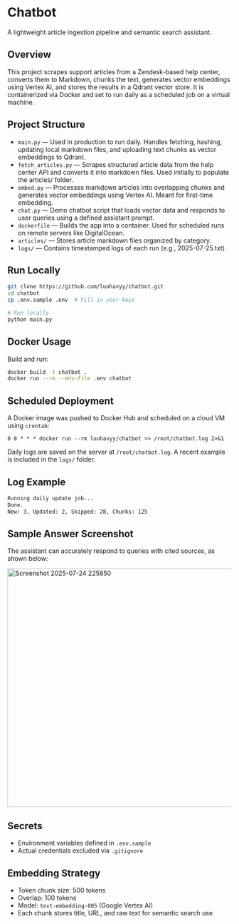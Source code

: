 # Chatbot

A lightweight article ingestion pipeline and semantic search assistant.

## Overview

This project scrapes support articles from a Zendesk-based help center, converts them to Markdown, chunks the text, generates vector embeddings using Vertex AI, and stores the results in a Qdrant vector store. It is containerized via Docker and set to run daily as a scheduled job on a virtual machine.

## Project Structure

* `main.py` — Used in production to run daily. Handles fetching, hashing, updating local markdown files, and uploading text chunks as vector embeddings to Qdrant.
* `fetch_articles.py` — Scrapes structured article data from the help center API and converts it into markdown files. Used initially to populate the articles/ folder.
* `embed.py` — Processes markdown articles into overlapping chunks and generates vector embeddings using Vertex AI. Meant for first-time embedding.
* `chat.py` — Demo chatbot script that loads vector data and responds to user queries using a defined assistant prompt.
* `dockerfile` — Builds the app into a container. Used for scheduled runs on remote servers like DigitalOcean.
* `articles/` — Stores article markdown files organized by category.
* `logs/` — Contains timestamped logs of each run (e.g., 2025-07-25.txt).


## Run Locally

```bash
git clone https://github.com/luuhavyy/chatbot.git
cd chatbot
cp .env.sample .env  # Fill in your keys

# Run locally
python main.py
```

## Docker Usage

Build and run:

```bash
docker build -t chatbot .
docker run --rm --env-file .env chatbot
```

## Scheduled Deployment

A Docker image was pushed to Docker Hub and scheduled on a cloud VM using `crontab`:

```cron
0 8 * * * docker run --rm luuhavyy/chatbot >> /root/chatbot.log 2>&1
```
Daily logs are saved on the server at `/root/chatbot.log`. A recent example is included in the `logs/` folder.

## Log Example

```txt
Running daily update job...
Done.
New: 3, Updated: 2, Skipped: 28, Chunks: 125
```

## Sample Answer Screenshot

The assistant can accurately respond to queries with cited sources, as shown below:

<img width="1571" height="535" alt="Screenshot 2025-07-24 225850" src="https://github.com/user-attachments/assets/102dcd99-e3f5-4591-b280-8391563ab9dd" />

## Secrets

* Environment variables defined in `.env.sample`
* Actual credentials excluded via `.gitignore`

## Embedding Strategy

* Token chunk size: 500 tokens
* Overlap: 100 tokens
* Model: `text-embedding-005` (Google Vertex AI)
* Each chunk stores title, URL, and raw text for semantic search use
